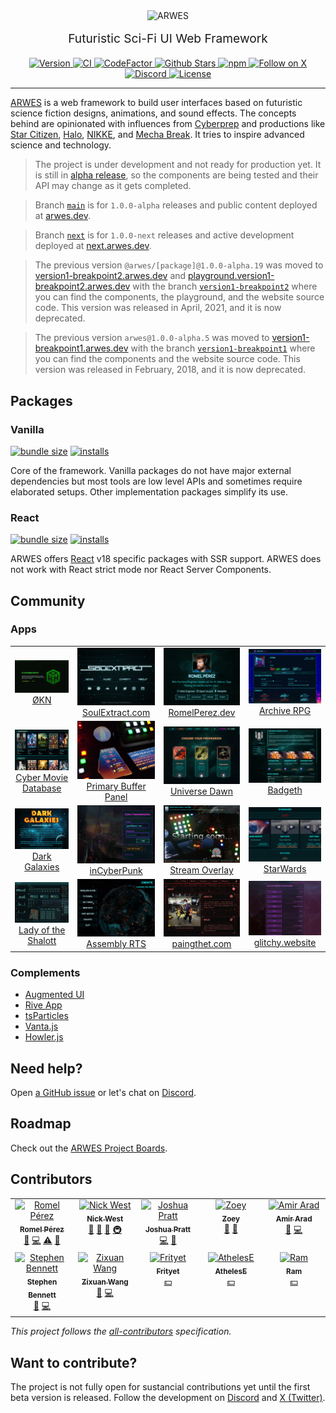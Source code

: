 <!-- markdownlint-disable MD033 MD013 MD028 -->

<div align="center">
  <img src="./static/arwes.jpg" alt="ARWES" />
</div>

<p align="center" style="margin-top: 16px; font-size: 1.2rem;">
  Futuristic Sci-Fi UI Web Framework
</p>

<div align="center">
  <a href="https://npmjs.org/package/arwes">
    <img src="https://img.shields.io/npm/v/arwes.svg?style=flat-square" alt="Version" />
  </a>
  <a href="https://github.com/arwes/arwes/actions">
    <img src="https://github.com/arwes/arwes/workflows/ci/badge.svg?style=flat-square" alt="CI" />
  </a>
  <a href="https://www.codefactor.io/repository/github/arwes/arwes">
    <img src="https://www.codefactor.io/repository/github/arwes/arwes/badge" alt="CodeFactor" />
  </a>
  <a href="https://github.com/arwes/arwes">
    <img src="https://img.shields.io/github/stars/arwes/arwes.svg?style=flat-square&label=stars" alt="Github Stars" />
  </a>
  <a href="https://npmjs.org/package/arwes">
    <img src="https://img.shields.io/npm/dm/arwes?label=installs&style=flat-square" alt="npm" />
  </a>
  <a href="https://x.com/arwesjs">
    <img src="https://img.shields.io/twitter/follow/arwesjs?style=social" alt="Follow on X" />
  </a>
  <a href="https://discord.gg/s5sbTkw">
    <img src="https://img.shields.io/discord/457381046497968128?color=5865F2&logo=discord&logoColor=white&style=flat-square" alt="Discord" />
  </a>
  <a href="https://github.com/arwes/arwes/blob/main/LICENSE">
    <img src="https://img.shields.io/github/license/arwes/arwes.svg?maxAge=2592000&style=flat-square" alt="License" />
  </a>
</div>

---

[ARWES](https://arwes.dev) is a web framework to build user interfaces based on futuristic science fiction designs, animations, and sound effects. The concepts behind are opinionated with influences from [Cyberprep](https://aesthetics.fandom.com/wiki/Cyberprep) and productions like [Star Citizen](http://robertsspaceindustries.com), [Halo](https://www.halowaypoint.com/en-us/games), [NIKKE](https://nikke-en.com), and [Mecha Break](https://www.mechabreak.com/index). It tries to inspire advanced science and technology.

> The project is under development and not ready for production yet. It is still in
> [alpha release](https://stackoverflow.com/questions/40067469), so the components
> are being tested and their API may change as it gets completed.

> Branch [`main`](https://github.com/arwes/arwes/tree/main) is for `1.0.0-alpha`
> releases and public content deployed at [arwes.dev](https://arwes.dev).

> Branch [`next`](https://github.com/arwes/arwes/tree/next) is for `1.0.0-next`
> releases and active development deployed at [next.arwes.dev](https://next.arwes.dev).

> The previous version `@arwes/[package]@1.0.0-alpha.19` was moved to [version1-breakpoint2.arwes.dev](https://version1-breakpoint2.arwes.dev)
> and [playground.version1-breakpoint2.arwes.dev](https://playground.version1-breakpoint2.arwes.dev)
> with the branch [`version1-breakpoint2`](https://github.com/arwes/arwes/tree/version1-breakpoint2)
> where you can find the components, the playground, and the website source code. This version
> was released in April, 2021, and it is now deprecated.

> The previous version `arwes@1.0.0-alpha.5` was moved to [version1-breakpoint1.arwes.dev](https://version1-breakpoint1.arwes.dev)
> with the branch [`version1-breakpoint1`](https://github.com/arwes/arwes/tree/version1-breakpoint1)
> where you can find the components and the website source code. This version was
> released in February, 2018, and it is now deprecated.

## Packages

### Vanilla

[![bundle size](https://img.shields.io/bundlephobia/minzip/arwes.svg)](https://bundlephobia.com/package/arwes)
[![installs](https://img.shields.io/npm/dm/arwes?label=installs&style=flat-square)](https://bundlephobia.com/package/arwes)

Core of the framework. Vanilla packages do not have major external dependencies but most tools are
low level APIs and sometimes require elaborated setups. Other implementation packages
simplify its use.

### React

[![bundle size](https://img.shields.io/bundlephobia/minzip/@arwes/react.svg)](https://bundlephobia.com/package/@arwes/react)
[![installs](https://img.shields.io/npm/dm/@arwes/react?label=installs&style=flat-square)](https://bundlephobia.com/package/@arwes/react)

ARWES offers [React](https://react.dev) v18 specific packages with SSR support.
ARWES does not work with React strict mode nor React Server Components.

## Community

### Apps

<!-- ARWES-COMMUNITY-APPS:START -->
<table>
<tr>
<td align="center"><a href="https://0kn.io"><img src="./static/assets/community/apps/media/0kn.webp" width="189px;" alt="ØKN" /></a><br /><a href="https://0kn.io">ØKN</a></td>
<td align="center"><a href="https://soulextract.com"><img src="./static/assets/community/apps/media/soulextract.com.jpg" width="189px;" alt="SoulExtract.com" /></a><br /><a href="https://soulextract.com">SoulExtract.com</a></td>
<td align="center"><a href="https://romelperez.dev"><img src="./static/assets/community/apps/media/romelperez.dev.jpg" width="189px;" alt="RomelPerez.dev" /></a><br /><a href="https://romelperez.dev">RomelPerez.dev</a></td>
<td align="center"><a href="https://archiverpg.com"><img src="./static/assets/community/apps/media/archiverpg.com.jpg" width="189px;" alt="Archive RPG" /></a><br /><a href="https://archiverpg.com">Archive RPG</a></td></tr>
<tr><td align="center"><a href="https://cmdb.wrick17.com"><img src="./static/assets/community/apps/media/cmdb.wrick17.jpg" width="189px;" alt="Cyber Movie Database" /></a><br /><a href="https://cmdb.wrick17.com">Cyber Movie Database</a></td>
<td align="center"><a href="https://beko.famkos.net/category/simpit"><img src="./static/assets/community/apps/media/beko-primary-buffer-panel.jpg" width="189px;" alt="Primary Buffer Panel" /></a><br /><a href="https://beko.famkos.net/category/simpit">Primary Buffer Panel</a></td>
<td align="center"><a href="https://universe-dawn.com"><img src="./static/assets/community/apps/media/universe-dawn.com.jpg" width="189px;" alt="Universe Dawn" /></a><br /><a href="https://universe-dawn.com">Universe Dawn</a></td>
<td align="center"><a href="https://www.reddit.com/r/reactjs/comments/p6x6j7/show_rreactjs_badgeth_a_scifi_dapp_built_with/"><img src="./static/assets/community/apps/media/badgeth.jpg" width="189px;" alt="Badgeth" /></a><br /><a href="https://www.reddit.com/r/reactjs/comments/p6x6j7/show_rreactjs_badgeth_a_scifi_dapp_built_with/">Badgeth</a></td></tr>
<tr><td align="center"><a href="https://darkgalaxies.io"><img src="./static/assets/community/apps/media/darkgalaxies.io.jpg" width="189px;" alt="Dark Galaxies" /></a><br /><a href="https://darkgalaxies.io">Dark Galaxies</a></td>
<td align="center"><a href="https://cybersocial.herokuapp.com"><img src="./static/assets/community/apps/media/incyberpunk.jpg" width="189px;" alt="inCyberPunk" /></a><br /><a href="https://cybersocial.herokuapp.com">inCyberPunk</a></td>
<td align="center"><a href="https://beko.famkos.net/tag/streamoverlay"><img src="./static/assets/community/apps/media/beko-stream-overlay.jpg" width="189px;" alt="Stream Overlay" /></a><br /><a href="https://beko.famkos.net/tag/streamoverlay">Stream Overlay</a></td>
<td align="center"><a href="https://blog.starwards.space"><img src="./static/assets/community/apps/media/starwards.jpg" width="189px;" alt="StarWards" /></a><br /><a href="https://blog.starwards.space">StarWards</a></td></tr>
<tr><td align="center"><a href="https://www.myxouz.com/2021/12/lady-of-shalott-first-version-of-our-home-dashboard/"><img src="./static/assets/community/apps/media/lady-of-shalott.jpg" width="189px;" alt="Lady of the Shalott" /></a><br /><a href="https://www.myxouz.com/2021/12/lady-of-shalott-first-version-of-our-home-dashboard/">Lady of the Shalott</a></td>
<td align="center"><a href="https://www.indiedb.com/games/assembly-rts"><img src="./static/assets/community/apps/media/AssemblyRTS.jpg" width="189px;" alt="Assembly RTS" /></a><br /><a href="https://www.indiedb.com/games/assembly-rts">Assembly RTS</a></td>
<td align="center"><a href="https://paingthet.com"><img src="./static/assets/community/apps/media/paingthet.com.jpg" width="189px;" alt="paingthet.com" /></a><br /><a href="https://paingthet.com">paingthet.com</a></td>
<td align="center"><a href="https://glitchy.website"><img src="./static/assets/community/apps/media/glitchy.website.jpg" width="189px;" alt="glitchy.website" /></a><br /><a href="https://glitchy.website">glitchy.website</a></td>
</tr>
</table>
<!-- ARWES-COMMUNITY-APPS:END -->

### Complements

- [Augmented UI](https://augmented-ui.com)
- [Rive App](https://rive.app)
- [tsParticles](https://particles.js.org)
- [Vanta.js](https://www.vantajs.com)
- [Howler.js](https://howlerjs.com)

## Need help?

Open [a GitHub issue](https://github.com/arwes/arwes/issues/new/choose) or let's
chat on [Discord](https://discord.gg/s5sbTkw).

## Roadmap

Check out the [ARWES Project Boards](https://github.com/orgs/arwes/projects).

## Contributors

<!-- ALL-CONTRIBUTORS-LIST:START - Do not remove or modify this section -->
<!-- prettier-ignore-start -->
<!-- markdownlint-disable -->
<table>
  <tbody>
    <tr>
      <td align="center" valign="top" width="20%"><a href="https://RomelPerez.dev"><img src="https://avatars2.githubusercontent.com/u/1393135?v=4?s=140" width="140px;" alt="Romel Pérez"/><br /><sub><b>Romel Pérez</b></sub></a><br /><a href="#projectManagement-romelperez" title="Project Management">📆</a> <a href="https://github.com/arwes/arwes/commits?author=romelperez" title="Code">💻</a> <a href="https://github.com/arwes/arwes/commits?author=romelperez" title="Tests">⚠️</a> <a href="https://github.com/arwes/arwes/commits?author=romelperez" title="Documentation">📖</a></td>
      <td align="center" valign="top" width="20%"><a href="https://nickwe.st"><img src="https://avatars1.githubusercontent.com/u/3742496?v=4?s=140" width="140px;" alt="Nick West"/><br /><sub><b>Nick West</b></sub></a><br /><a href="https://github.com/arwes/arwes/commits?author=njwest" title="Documentation">📖</a> <a href="#ideas-njwest" title="Ideas, Planning, & Feedback">🤔</a> <a href="#research-njwest" title="Research">🔬</a> <a href="#infra-njwest" title="Infrastructure (Hosting, Build-Tools, etc)">🚇</a></td>
      <td align="center" valign="top" width="20%"><a href="https://github.com/jdpnielsen"><img src="https://avatars3.githubusercontent.com/u/8746698?v=4?s=140" width="140px;" alt="Joshua Pratt"/><br /><sub><b>Joshua Pratt</b></sub></a><br /><a href="https://github.com/arwes/arwes/commits?author=jdpnielsen" title="Code">💻</a> <a href="https://github.com/arwes/arwes/pulls?q=is%3Apr+reviewed-by%3Ajdpnielsen" title="Reviewed Pull Requests">👀</a></td>
      <td align="center" valign="top" width="20%"><a href="https://github.com/Dessix"><img src="https://avatars.githubusercontent.com/u/434942?v=4?s=140" width="140px;" alt="Zoey"/><br /><sub><b>Zoey</b></sub></a><br /><a href="#ideas-Dessix" title="Ideas, Planning, & Feedback">🤔</a> <a href="https://github.com/arwes/arwes/pulls?q=is%3Apr+reviewed-by%3ADessix" title="Reviewed Pull Requests">👀</a></td>
      <td align="center" valign="top" width="20%"><a href="https://github.com/amir-arad"><img src="https://avatars.githubusercontent.com/u/6019373?v=4?s=140" width="140px;" alt="Amir Arad"/><br /><sub><b>Amir Arad</b></sub></a><br /><a href="https://github.com/arwes/arwes/issues?q=author%3Aamir-arad" title="Bug reports">🐛</a> <a href="https://github.com/arwes/arwes/commits?author=amir-arad" title="Code">💻</a></td>
    </tr>
    <tr>
      <td align="center" valign="top" width="20%"><a href="https://github.com/StephenCodesThings"><img src="https://avatars.githubusercontent.com/u/126058?v=4?s=140" width="140px;" alt="Stephen Bennett"/><br /><sub><b>Stephen Bennett</b></sub></a><br /><a href="https://github.com/arwes/arwes/issues?q=author%3AStephenCodesThings" title="Bug reports">🐛</a> <a href="https://github.com/arwes/arwes/commits?author=StephenCodesThings" title="Code">💻</a></td>
      <td align="center" valign="top" width="20%"><a href="https://github.com/TheNetAdmin"><img src="https://avatars.githubusercontent.com/u/18525442?v=4?s=140" width="140px;" alt="Zixuan Wang"/><br /><sub><b>Zixuan Wang</b></sub></a><br /><a href="https://github.com/arwes/arwes/issues?q=author%3ATheNetAdmin" title="Bug reports">🐛</a> <a href="https://github.com/arwes/arwes/commits?author=TheNetAdmin" title="Code">💻</a></td>
      <td align="center" valign="top" width="20%"><a href="https://www.frityet.net/"><img src="https://avatars.githubusercontent.com/u/25426233?v=4?s=140" width="140px;" alt="Frityet"/><br /><sub><b>Frityet</b></sub></a><br /><a href="#financial-Frityet" title="Financial">💵</a></td>
      <td align="center" valign="top" width="20%"><a href="https://github.com/AthelesE"><img src="https://avatars.githubusercontent.com/u/179262613?v=4?s=140" width="140px;" alt="AthelesE"/><br /><sub><b>AthelesE</b></sub></a><br /><a href="#financial-AthelesE" title="Financial">💵</a></td>
      <td align="center" valign="top" width="20%"><a href="https://github.com/r4mbhardwaj"><img src="https://avatars.githubusercontent.com/u/63110845?v=4?s=140" width="140px;" alt="Ram"/><br /><sub><b>Ram</b></sub></a><br /><a href="#financial-r4mbhardwaj" title="Financial">💵</a></td>
    </tr>
  </tbody>
</table>

<!-- markdownlint-restore -->
<!-- prettier-ignore-end -->

<!-- ALL-CONTRIBUTORS-LIST:END -->

_This project follows the [all-contributors](https://github.com/kentcdodds/all-contributors)
specification._

## Want to contribute?

The project is not fully open for sustancial contributions yet until the
first beta version is released. Follow the development on
[Discord](https://discord.gg/s5sbTkw) and [X (Twitter)](https://x.com/arwesjs).
